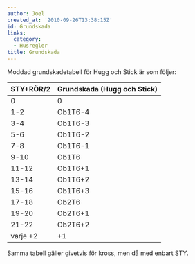 ```yaml
---
author: Joel
created_at: '2010-09-26T13:38:15Z'
id: Grundskada
links:
  category:
  - Husregler
title: Grundskada
---
```


Moddad grundskadetabell för Hugg och Stick är som följer:

| STY+RÖR/2 | Grundskada (Hugg och Stick) |
| --------- | --------------------------- |
| 0         | 0                           |
| 1-2       | Ob1T6-4                     |
| 3-4       | Ob1T6-3                     |
| 5-6       | Ob1T6-2                     |
| 7-8       | Ob1T6-1                     |
| 9-10      | Ob1T6                       |
| 11-12     | Ob1T6+1                     |
| 13-14     | Ob1T6+2                     |
| 15-16     | Ob1T6+3                     |
| 17-18     | Ob2T6                       |
| 19-20     | Ob2T6+1                     |
| 21-22     | Ob2T6+2                     |
| varje +2  | +1                          |

Samma tabell gäller givetvis för kross, men då med enbart STY.